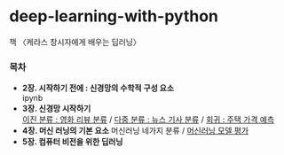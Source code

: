 # deep-learning-with-python
책 〈케라스 창시자에게 배우는 딥러닝〉

### 목차
- __2장. 시작하기 전에 : 신경망의 수학적 구성 요소__   
 ipynb
- __3장. 신경망 시작하기__  
 [이진 분류 : 영화 리뷰 분류](https://github.com/dddonghwa/deep-learning-with-python/blob/main/ch3_intro_neural_network/ch3_01_binary_classification.ipynb) / [다중 분류 : 뉴스 기사 분류](https://github.com/dddonghwa/deep-learning-with-python/blob/main/ch3_intro_neural_network/ch3_02_multi_class_classification.ipynb) / [회귀 : 주택 가격 예측](https://github.com/dddonghwa/deep-learning-with-python/blob/main/ch3_intro_neural_network/ch3_03_regression.ipynb)
- __4장. 머신 러닝의 기본 요소__
머신러닝 네가지 분류 / [머신러닝 모델 평가](https://github.com/dddonghwa/deep-learning-with-python/blob/main/ch4_ml_basic/%08ch4_02_ml_basic.ipynb) 
- __5장. 컴퓨터 비전을 위한 딥러닝__
